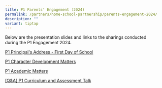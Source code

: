 ```yaml
---
title: P1 Parents' Engagement (2024)
permalink: /partners/home-school-partnership/parents-engagement-2024/
description: ""
variant: tiptap
---
```

<p>Below are the presentation slides and links to the sharings conducted during the P1 Engagement 2024.</p><p><a href="/files/P1 Engagement 2024/1__Principal_s_Address__First_Day_of_School_.pdf" rel="noopener noreferrer nofollow" target="_blank">P1 Principal's Address - First Day of School</a></p><p><a href="/files/P1 Engagement 2024/2__P1_Character_Development_Matters_Briefing_Slides.pdf" rel="noopener noreferrer nofollow" target="_blank">P1 Character Development Matters</a></p><p><a href="/files/P1 Engagement 2024/3__P1_Academic___Assessment_Matters_Briefing_Slides.pdf" rel="noopener noreferrer nofollow" target="_blank">P1 Academic Matters</a></p><p><a href="/files/P1 Engagement 2024/Q_A_BGPS_P1_Curriculum_and_Assessment_Talk.pdf" rel="noopener noreferrer nofollow" target="_blank">[Q&amp;A] P1 Curriculum and Assessment Talk</a></p>